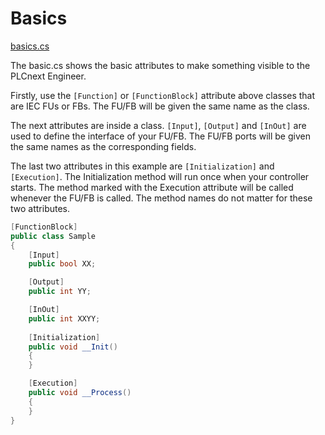 # Basics
[basics.cs](basics.cs)

The basic.cs shows the basic attributes to make something visible to the PLCnext Engineer.

Firstly, use the `[Function]` or `[FunctionBlock]` attribute above classes that are IEC FUs or FBs.
The FU/FB will be given the same name as the class.

The next attributes are inside a class. `[Input]`, `[Output]` and `[InOut]` are used to define the interface of your FU/FB.
The FU/FB ports will be given the same names as the corresponding fields. 

The last two attributes in this example are `[Initialization]` and `[Execution]`. 
The Initialization method will run once when your controller starts. The method marked with the Execution attribute will be called whenever the FU/FB is called.
The method names do not matter for these two attributes.

```cs
[FunctionBlock]
public class Sample
{
    [Input]
    public bool XX;

    [Output]
    public int YY;

	[InOut]
    public int XXYY;
		
    [Initialization]
    public void __Init()
    {
    }

    [Execution]
    public void __Process()
    {
	}
}
```